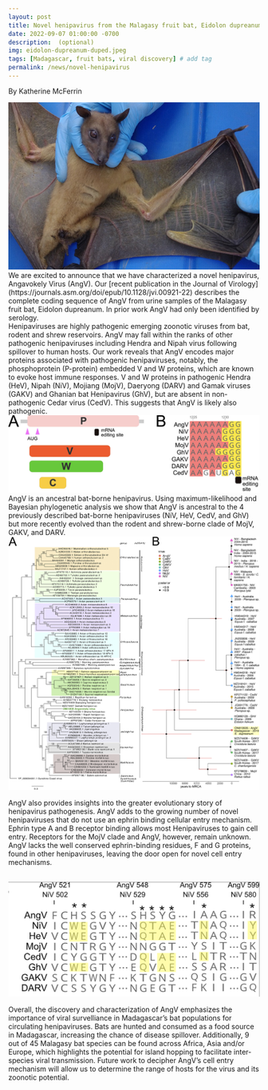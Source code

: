 ```yaml
---
layout: post
title: Novel henipavirus from the Malagasy fruit bat, Eidolon dupreanum!
date: 2022-09-07 01:00:00 -0700
description:  (optional)
img: eidolon-dupreanum-duped.jpeg
tags: [Madagascar, fruit bats, viral discovery] # add tag
permalink: /news/novel-henipavirus
---
```

By Katherine McFerrin

<img src="/assets/img/eidolon-dupreanum-duped.jpeg" alt="eidolon" class="float-start col-md-5" />

<br />
We are excited to announce that we have characterized a novel henipavirus, Angavokely Virus (AngV). Our [recent publication in the Journal of Virology](https://journals.asm.org/doi/epub/10.1128/jvi.00921-22) describes the complete coding sequence of AngV from urine samples of the Malagasy fruit bat, Eidolon dupreanum. In prior work AngV had only been identified by serology.

<br/> 
Henipaviruses are highly pathogenic emerging zoonotic viruses from bat, rodent and shrew reservoirs. AngV may fall within the ranks of other pathogenic henipaviruses including Hendra and Nipah virus following spillover to human hosts. Our work reveals that AngV encodes major proteins associated with pathogenic henipaviruses, notably, the phosphoprotein (P-protein) embedded V and W proteins, which are known to evoke host immune responses. V and W proteins in pathogenic Hendra (HeV), Nipah (NiV), Mojiang (MojV), Daeryong (DARV) and Gamak viruses (GAKV) and Ghanian bat Henipavirus (GhV), but are absent in non-pathogenic Cedar virus (CedV). This suggests that AngV is likely also pathogenic.

<br> 
<img src="/assets/img/Madera2022Fig3.jpg" alt="pathogenic protein residues" class="float-start col-md-12" />

<br/> 
AngV is an ancestral bat-borne henipavirus. Using maximum-likelihood and Bayesian phylogenetic analysis we show that AngV is ancestral to the 4 previously described bat-borne henipaviruses (NiV, HeV, CedV, and GhV) but more recently evolved than the rodent and shrew-borne clade of MojV, GAKV, and DARV.  

<br> 
<img src="/assets/img/Madera2022Fig4.jpg" alt="henipavirus phylogenetic trees" class="float-start col-md-12" />

<br/> 

AngV also provides insights into the greater evolutionary story of henipavirus pathogenesis. AngV adds to the growing number of novel henipaviruses that do not use an ephrin binding cellular entry mechanism. Ephrin type A and B receptor binding allows most Henipaviruses to gain cell entry. Receptors for the MojV clade and AngV, however, remain unknown. AngV lacks the well conserved ephrin-binding residues, F and G proteins, found in other henipaviruses, leaving the door open for novel cell entry mechanisms.

<br> 
<img src="/assets/img/Madera2022Fig5.jpg" alt="ephrin" class="float-start col-md-12" />

<br/> 

Overall, the discovery and characterization of AngV emphasizes the importance of viral survelliance in Madagascar’s bat populations for circulating henipaviruses. Bats are hunted and consumed as a food source in Madagascar, increasing the chance of disease spillover. Additionally, 9 out of 45 Malagasy bat species can be found across Africa, Asia and/or Europe, which highlights the potential for island hopping to facilitate inter-species viral transmission. Future work to decipher AngV’s cell entry mechanism will allow us to determine the range of hosts for the virus and its zoonotic potential.

<br />